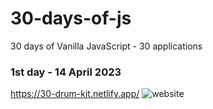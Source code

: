 # 30-days-of-js
30 days of Vanilla JavaScript - 30 applications

### 1st day - 14 April 2023
https://30-drum-kit.netlify.app/
<img src="https://i.ibb.co/bPYnhpm/drum-kit-screenshot.png" alt="website">
